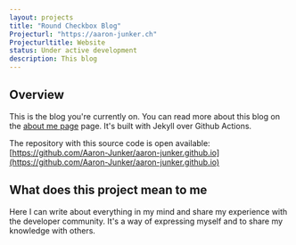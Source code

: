 ```yaml
---
layout: projects
title: "Round Checkbox Blog"
Projecturl: "https://aaron-junker.ch"
Projecturltitle: Website
status: Under active development
description: This blog
---
```


## Overview

This is the blog you're currently on. You can read more about this blog on the [about me page](/about) page. It's built with Jekyll over Github Actions.

The repository with this source code is open available: [https://github.com/Aaron-Junker/aaron-junker.github.io](https://github.com/Aaron-Junker/aaron-junker.github.io)

## What does this project mean to me

Here I can write about everything in my mind and share my experience with the developer community. It's a way of expressing myself and to share my knowledge with others.
